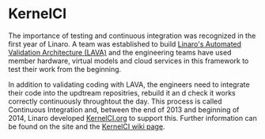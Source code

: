 # KernelCI

The importance of testing and continuous integration was recognized in the first year of Linaro. A team was established to build [Linaro's Automated Validation Architecture (LAVA)](http://www.linaro.org/initiatives/lava/) and the engineering teams have used member hardware, virtual models and cloud services in this framework to test their work from the beginning. 

In addition to validating coding with LAVA, the engineers need to integrate their code into the updtream repositries, rebuild it an d check it works correctly continuously throughtout the day. This process is called Continuous Integration and, between the end of 2013 and beginning of 2014, Linaro developed [KernelCI.org](https://kernelci.org/) to support this. Further information can be found on the site and the [KernelCI wiki page](http://wiki.kernelci.org/).
